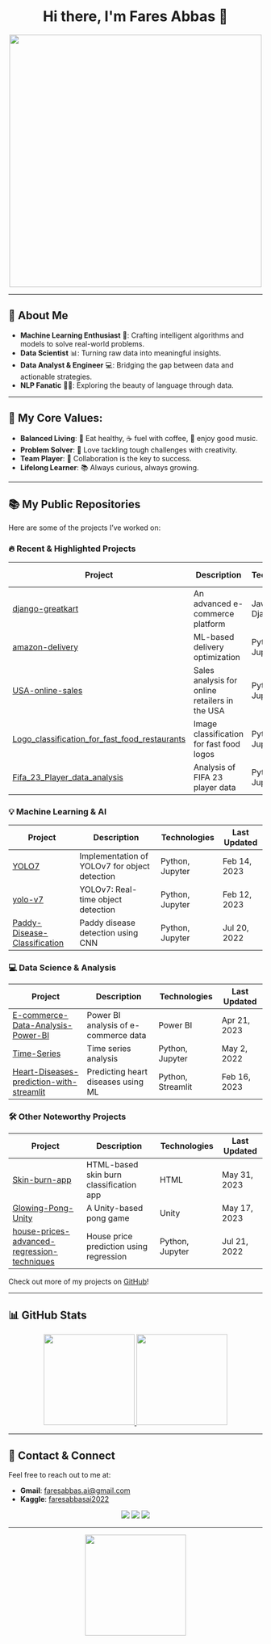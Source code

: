 <h1 align="center">Hi there, I'm Fares Abbas 👋</h1>

<p align="center">
  <img src="https://media.giphy.com/media/iIqmM5tTjmpOB9mpbn/giphy.gif" width="500"/>
</p>

---

## 🧠 About Me
- **Machine Learning Enthusiast** 🤖: Crafting intelligent algorithms and models to solve real-world problems.
- **Data Scientist** 📊: Turning raw data into meaningful insights.
- **Data Analyst & Engineer** 💻: Bridging the gap between data and actionable strategies.
- **NLP Fanatic** 🧑‍💻: Exploring the beauty of language through data.

---

## 🚀 My Core Values:
- **Balanced Living**: 🥗 Eat healthy, ☕️ fuel with coffee, 🎵 enjoy good music.
- **Problem Solver**: 🧩 Love tackling tough challenges with creativity.
- **Team Player**: 🤝 Collaboration is the key to success.
- **Lifelong Learner**: 📚 Always curious, always growing.

---

## 📚 My Public Repositories

Here are some of the projects I’ve worked on:

### 🔥 Recent & Highlighted Projects

| Project | Description | Technologies | Last Updated |
|---------|-------------|---------------|--------------|
| [django-greatkart](https://github.com/Faresabbas/django-greatkart) | An advanced e-commerce platform | JavaScript, Django | Last month |
| [amazon-delivery](https://github.com/Faresabbas/amazon-delivery) | ML-based delivery optimization | Python, Jupyter | Aug 18, 2023 |
| [USA-online-sales](https://github.com/Faresabbas/USA-online-sales) | Sales analysis for online retailers in the USA | Python, Jupyter | Oct 23, 2023 |
| [Logo_classification_for_fast_food_restaurants](https://github.com/Faresabbas/Logo_classification_for_fast_food_restaurants) | Image classification for fast food logos | Python, Jupyter | Oct 8, 2023 |
| [Fifa_23_Player_data_analysis](https://github.com/Faresabbas/Fifa_23_Player_data_analysis) | Analysis of FIFA 23 player data | Python, Jupyter | Jul 8, 2023 |

### 💡 Machine Learning & AI

| Project | Description | Technologies | Last Updated |
|---------|-------------|---------------|--------------|
| [YOLO7](https://github.com/Faresabbas/YOLO7) | Implementation of YOLOv7 for object detection | Python, Jupyter | Feb 14, 2023 |
| [yolo-v7](https://github.com/Faresabbas/yolo-v7) | YOLOv7: Real-time object detection | Python, Jupyter | Feb 12, 2023 |
| [Paddy-Disease-Classification](https://github.com/Faresabbas/Paddy-Disease-Classification) | Paddy disease detection using CNN | Python, Jupyter | Jul 20, 2022 |

### 💻 Data Science & Analysis

| Project | Description | Technologies | Last Updated |
|---------|-------------|---------------|--------------|
| [E-commerce-Data-Analysis-Power-BI](https://github.com/Faresabbas/E-commerce-Data-Analysis-Power-BI) | Power BI analysis of e-commerce data | Power BI | Apr 21, 2023 |
| [Time-Series](https://github.com/Faresabbas/Time-Series) | Time series analysis | Python, Jupyter | May 2, 2022 |
| [Heart-Diseases-prediction-with-streamlit](https://github.com/Faresabbas/Heart-Diseases-prediction-with-streamlit) | Predicting heart diseases using ML | Python, Streamlit | Feb 16, 2023 |

### 🛠️ Other Noteworthy Projects

| Project | Description | Technologies | Last Updated |
|---------|-------------|---------------|--------------|
| [Skin-burn-app](https://github.com/Faresabbas/Skin-burn-app) | HTML-based skin burn classification app | HTML | May 31, 2023 |
| [Glowing-Pong-Unity](https://github.com/Faresabbas/Glowing-Pong-Unity) | A Unity-based pong game | Unity | May 17, 2023 |
| [house-prices-advanced-regression-techniques](https://github.com/Faresabbas/house-prices-advanced-regression-techniques) | House price prediction using regression | Python, Jupyter | Jul 21, 2022 |

Check out more of my projects on [GitHub](https://github.com/Faresabbas?tab=repositories)!

---

## 📊 GitHub Stats

<p align="center">
  <a href="https://github.com/Faresabbas">
    <img height="180em" src="https://github-readme-stats.vercel.app/api?username=Faresabbas&theme=radical&count_private=true&show_icons=true&include_all_commits=true"/>
    <img height="180em" src="https://github-readme-stats-eight-theta.vercel.app/api/top-langs/?username=Faresabbas&theme=radical&layout=compact&langs_count=6"/>
  </a>
</p>

---

## 📧 Contact & Connect

Feel free to reach out to me at:

- **Gmail**: [faresabbas.ai@gmail.com](mailto:faresabbas.ai@gmail.com)
- **Kaggle**: [faresabbasai2022](https://www.kaggle.com/faresabbasai2022)

<p align="center">
  <a href="https://www.linkedin.com/in/fares-abbas"><img src="https://img.shields.io/badge/-LinkedIn-0A66C2?style=for-the-badge&logo=Linkedin&logoColor=white"/></a>
  <a href="https://twitter.com/fares_a_ghazi"><img src="https://img.shields.io/badge/-Twitter-1DA1F2?style=for-the-badge&logo=Twitter&logoColor=white"/></a>
  <a href="https://www.facebook.com/faresa.ghazi"><img src="https://img.shields.io/badge/-Facebook-1877F2?style=for-the-badge&logo=Facebook&logoColor=white"/></a>
</p>

---

<p align="center">
  <img src="https://media.giphy.com/media/l3vR85PnGsBwu1PFK/giphy.gif" width="200"/>
</p>
